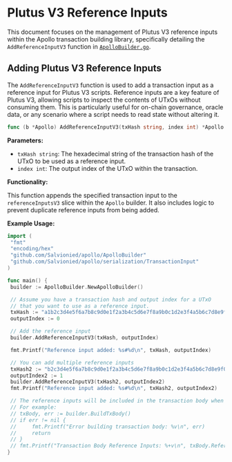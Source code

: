 # Plutus V3 Reference Inputs

This document focuses on the management of Plutus V3 reference inputs within the Apollo transaction building library, specifically detailing the `AddReferenceInputV3` function in [`ApolloBuilder.go`](ApolloBuilder.go).

## Adding Plutus V3 Reference Inputs

The `AddReferenceInputV3` function is used to add a transaction input as a reference input for Plutus V3 scripts. Reference inputs are a key feature of Plutus V3, allowing scripts to inspect the contents of UTxOs without consuming them. This is particularly useful for on-chain governance, oracle data, or any scenario where a script needs to read state without altering it.

```go
func (b *Apollo) AddReferenceInputV3(txHash string, index int) *Apollo
```

**Parameters:**

- `txHash string`: The hexadecimal string of the transaction hash of the UTxO to be used as a reference input.
- `index int`: The output index of the UTxO within the transaction.

**Functionality:**

This function appends the specified transaction input to the `referenceInputsV3` slice within the `Apollo` builder. It also includes logic to prevent duplicate reference inputs from being added.

**Example Usage:**

```go
import (
 "fmt"
 "encoding/hex"
 "github.com/Salvionied/apollo/ApolloBuilder"
 "github.com/Salvionied/apollo/serialization/TransactionInput"
)

func main() {
 builder := ApolloBuilder.NewApolloBuilder()

 // Assume you have a transaction hash and output index for a UTxO
 // that you want to use as a reference input.
 txHash := "a1b2c3d4e5f6a7b8c9d0e1f2a3b4c5d6e7f8a9b0c1d2e3f4a5b6c7d8e9f0a1b2"
 outputIndex := 0

 // Add the reference input
 builder.AddReferenceInputV3(txHash, outputIndex)

 fmt.Printf("Reference input added: %s#%d\n", txHash, outputIndex)

 // You can add multiple reference inputs
 txHash2 := "b2c3d4e5f6a7b8c9d0e1f2a3b4c5d6e7f8a9b0c1d2e3f4a5b6c7d8e9f0a1b2c3"
 outputIndex2 := 1
 builder.AddReferenceInputV3(txHash2, outputIndex2)
 fmt.Printf("Reference input added: %s#%d\n", txHash2, outputIndex2)

 // The reference inputs will be included in the transaction body when BuildTxBody is called.
 // For example:
 // txBody, err := builder.BuildTxBody()
 // if err != nil {
 //     fmt.Printf("Error building transaction body: %v\n", err)
 //     return
 // }
 // fmt.Printf("Transaction Body Reference Inputs: %+v\n", txBody.ReferenceInputs)
}
